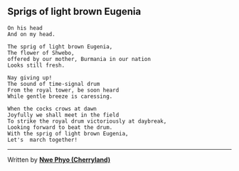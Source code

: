 ## Sprigs of light brown Eugenia

	On his head
	And on my head.

	The sprig of light brown Eugenia,
	The flower of Shwebo,
	offered by our mother, Burmania in our nation
	Looks still fresh.

	Nay giving up!
	The sound of time-signal drum
	From the royal tower, be soon heard
	While gentle breeze is caressing.

	When the cocks crows at dawn
	Joyfully we shall meet in the field
	To strike the royal drum victoriously at daybreak,
	Looking forward to beat the drum.
	With the sprig of light brown Eugenia,
	Let's  march together!

----
Written by **[Nwe Phyo (Cherryland)](AUTHOR.md)**
